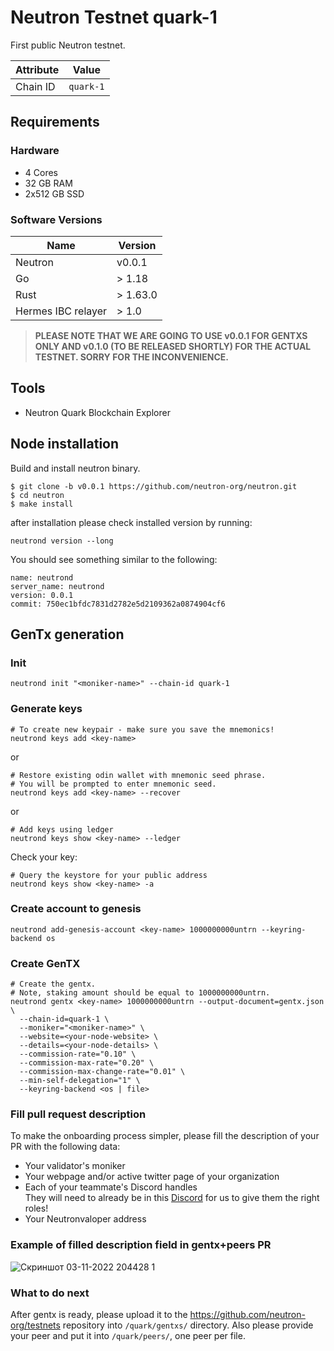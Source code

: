 # Neutron Testnet quark-1

First public Neutron testnet.
  
| Attribute | Value     |
|-----------|-----------|
| Chain ID  | `quark-1` |

## Requirements

### Hardware

* 4 Cores
* 32 GB RAM
* 2x512 GB SSD

### Software Versions

| Name               | Version  |
|--------------------|----------|
| Neutron            | v0.0.1   |
| Go                 | > 1.18   |
| Rust               | > 1.63.0 |
| Hermes IBC relayer | > 1.0    |

> **PLEASE NOTE THAT WE ARE GOING TO USE v0.0.1 FOR GENTXS ONLY AND v0.1.0 (TO BE RELEASED SHORTLY) FOR THE ACTUAL TESTNET. SORRY FOR THE INCONVENIENCE.**

## Tools

* Neutron Quark Blockchain Explorer

## Node installation

Build and install neutron binary. 

```
$ git clone -b v0.0.1 https://github.com/neutron-org/neutron.git
$ cd neutron
$ make install
```

after installation please check installed version by running:

`neutrond version --long`

You should see something similar to the following:
```
name: neutrond
server_name: neutrond
version: 0.0.1
commit: 750ec1bfdc7831d2782e5d2109362a0874904cf6
``` 


## GenTx generation

### Init
```bash:
neutrond init "<moniker-name>" --chain-id quark-1
```

### Generate keys

```bash:
# To create new keypair - make sure you save the mnemonics!
neutrond keys add <key-name> 
```

or
```
# Restore existing odin wallet with mnemonic seed phrase. 
# You will be prompted to enter mnemonic seed. 
neutrond keys add <key-name> --recover
```
or
```
# Add keys using ledger
neutrond keys show <key-name> --ledger
```

Check your key:
```
# Query the keystore for your public address 
neutrond keys show <key-name> -a
```

### Create account to genesis

```
neutrond add-genesis-account <key-name> 1000000000untrn --keyring-backend os
```

### Create GenTX

```
# Create the gentx.
# Note, staking amount should be equal to 1000000000untrn.
neutrond gentx <key-name> 1000000000untrn --output-document=gentx.json \
  --chain-id=quark-1 \
  --moniker="<moniker-name>" \
  --website=<your-node-website> \
  --details=<your-node-details> \
  --commission-rate="0.10" \
  --commission-max-rate="0.20" \
  --commission-max-change-rate="0.01" \
  --min-self-delegation="1" \
  --keyring-backend <os | file>
```

### Fill pull request description

To make the onboarding process simpler, please fill the description of your PR with the following data: <br/>
- Your validator's moniker
- Your webpage and/or active twitter page of your organization
- Each of your teammate's Discord handles <br/>
They will need to already be in this [Discord](https://discord.gg/r82yeMu9Rf) for us to give them the right roles! <br/>
- Your Neutronvaloper address

### Example of filled description field in gentx+peers PR

![Скриншот 03-11-2022 204428 1](https://user-images.githubusercontent.com/92199696/199796600-73f34a6f-c75c-4443-a598-21a50c067f91.png)
<br/>

### What to do next

After gentx is ready, please upload it to the https://github.com/neutron-org/testnets repository into `/quark/gentxs/` directory. Also please provide your peer and put it into  `/quark/peers/`, one peer per file.
